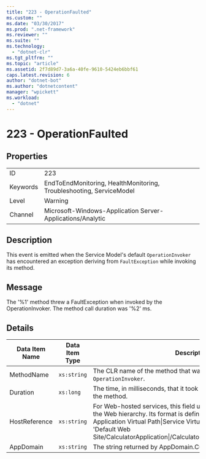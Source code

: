 ```yaml
---
title: "223 - OperationFaulted"
ms.custom: ""
ms.date: "03/30/2017"
ms.prod: ".net-framework"
ms.reviewer: ""
ms.suite: ""
ms.technology: 
  - "dotnet-clr"
ms.tgt_pltfrm: ""
ms.topic: "article"
ms.assetid: 2f7d89d7-3a6a-40fe-9610-5424eb6bbf61
caps.latest.revision: 6
author: "dotnet-bot"
ms.author: "dotnetcontent"
manager: "wpickett"
ms.workload: 
  - "dotnet"
---
```

# 223 - OperationFaulted
## Properties  

|||  
|-|-|  
|ID|223|  
|Keywords|EndToEndMonitoring, HealthMonitoring, Troubleshooting, ServiceModel|  
|Level|Warning|  
|Channel|Microsoft-Windows-Application Server-Applications/Analytic|  

## Description  
 This event is emitted when the Service Model's default `OperationInvoker` has encountered an exception deriving from `FaultException` while invoking its method.  

## Message  
 The '%1' method threw a FaultException when invoked by the OperationInvoker. The method call duration was '%2' ms.  

## Details  


| Data Item Name | Data Item Type |                                                                                                                                                  Description                                                                                                                                                  |
|----------------|----------------|---------------------------------------------------------------------------------------------------------------------------------------------------------------------------------------------------------------------------------------------------------------------------------------------------------------|
|   MethodName   |  `xs:string`   |                                                                                                                    The CLR name of the method that was invoked by the `OperationInvoker`.                                                                                                                     |
|    Duration    |   `xs:long`    |                                                                                                             The time, in milliseconds, that it took the `OperationInvoker` to invoke the method.                                                                                                              |
| HostReference  |  `xs:string`   | For Web-hosted services, this field uniquely identifies the service in the Web hierarchy. Its format is defined as 'Web Site Name Application Virtual Path&#124;Service Virtual Path&#124;ServiceName'. Example: 'Default Web Site/CalculatorApplication&#124;/CalculatorService.svc&#124;CalculatorService'. |
|   AppDomain    |  `xs:string`   |                                                                                                                         The string returned by AppDomain.CurrentDomain.FriendlyName.                                                                                                                          |

